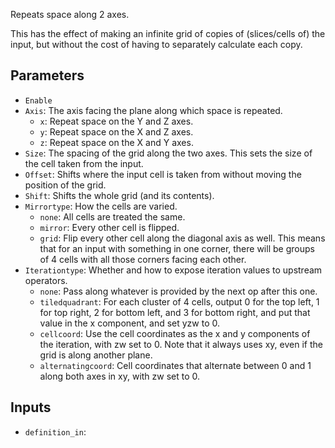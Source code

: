 Repeats space along 2 axes.

This has the effect of making an infinite grid of copies of (slices/cells of) the input, but without the cost of having
to separately calculate each copy.

## Parameters

* `Enable`
* `Axis`: The axis facing the plane along which space is repeated.
  * `x`: Repeat space on the Y and Z axes.
  * `y`: Repeat space on the X and Z axes.
  * `z`: Repeat space on the X and Y axes.
* `Size`: The spacing of the grid along the two axes. This sets the size of the cell taken from the input.
* `Offset`: Shifts where the input cell is taken from without moving the position of the grid.
* `Shift`: Shifts the whole grid (and its contents).
* `Mirrortype`: How the cells are varied.
  * `none`: All cells are treated the same.
  * `mirror`: Every other cell is flipped.
  * `grid`: Flip every other cell along the diagonal axis as well. This means that for an input with something in one corner, there will be groups of 4 cells with all those corners facing each other.
* `Iterationtype`: Whether and how to expose iteration values to upstream operators.
  * `none`: Pass along whatever is provided by the next op after this one.
  * `tiledquadrant`: For each cluster of 4 cells, output 0 for the top left, 1 for top right, 2 for bottom left,  and 3 for bottom right, and put that value in the x component, and set yzw to 0.
  * `cellcoord`: Use the cell coordinates as the x and y components of the iteration, with zw set to 0. Note that it always uses xy, even if the grid is along another plane.
  * `alternatingcoord`: Cell coordinates that alternate between 0 and 1 along both axes in xy, with zw set to 0.

## Inputs

* `definition_in`: 